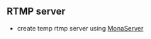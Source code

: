 ## RTMP server
- create temp rtmp server using [MonaServer](https://github.com/MonaSolutions/MonaServer2?tab=readme-ov-file#macOS-setup)
